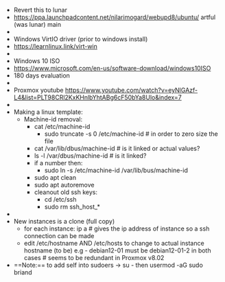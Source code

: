 - Revert this to lunar
- https://ppa.launchpadcontent.net/nilarimogard/webupd8/ubuntu/   artful (was lunar) main
-
- Windows VirtIO driver (prior to windows install)
- https://learnlinux.link/virt-win
-
- Windows 10 ISO
- https://www.microsoft.com/en-us/software-download/windows10ISO
- 180 days evaluation
-
- Proxmox  youtube https://www.youtube.com/watch?v=eyNlGAzf-L4&list=PLT98CRl2KxKHnlbYhtABg6cF50bYa8Ulo&index=7
-
- Making a linux template:
	- Machine-id removal:
		- cat /etc/machine-id
			- sudo truncate -s 0 /etc/machine-id   # in order to zero size the file
		- cat /var/lib/dbus/machine-id   # is it linked or actual values?
		- ls -l /var/dbus/machine-id   # is it linked?
		- if a number then:
			- sudo ln -s /etc/machine-id /var/lib/bus/machine-id
		- sudo apt clean
		- sudo apt autoremove
		- cleanout old ssh keys:
			- cd /etc/ssh
			- sudo rm ssh_host_*
-
- New instances is a clone (full copy)
	- for each instance: ip a # gives the ip address of instance so a ssh connection can be made
	- edit /etc/hostname AND /etc/hosts  to change to actual instance hostname (to be) e.g - debian12-01 must be debian12-01-2 in both cases    # seems to be redundant in Proxmox v8.02
- ==Note:== to add self into sudoers ->  su -  then usermod -aG sudo briand